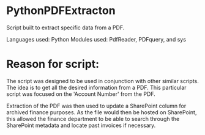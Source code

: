 # PythonPDFExtracton
Script built to extract specific data from a PDF.

Languages used: Python
Modules used: PdfReader, PDFquery, and sys

# Reason for script:

The script was designed to be used in conjunction with other similar scripts. The idea is to get all the desired information from a PDF. This particular script was focused on the 'Account Number' from the PDF. 

Extraction of the PDF was then used to update a SharePoint column for archived finance purposes. As the file would then be hosted on SharePoint, this allowed the finance department to be able to search through the SharePoint metadata and locate past invoices if necessary. 
